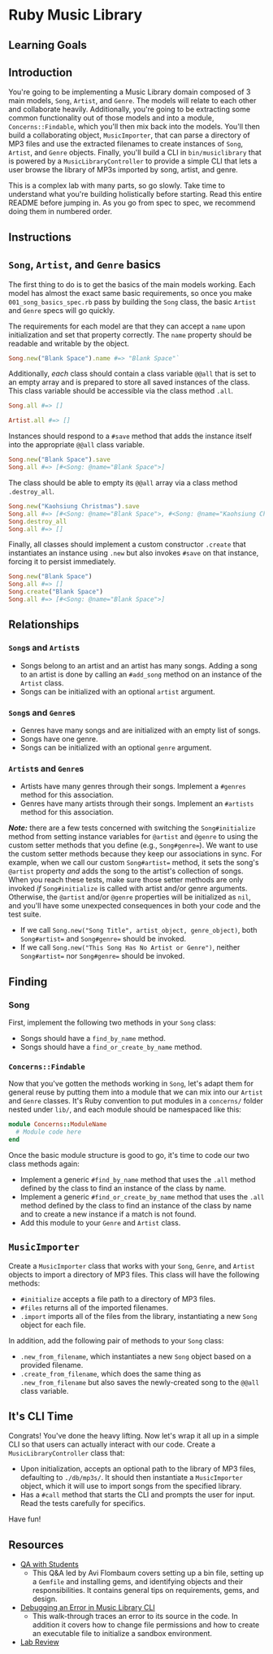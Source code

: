 # Ruby Music Library

## Learning Goals

## Introduction

You're going to be implementing a Music Library domain composed of 3 main
models, `Song`, `Artist`, and `Genre`. The models will relate to each other and
collaborate heavily. Additionally, you're going to be extracting some common
functionality out of those models and into a module, `Concerns::Findable`, which
you'll then mix back into the models. You'll then build a collaborating object,
`MusicImporter`, that can parse a directory of MP3 files and use the extracted
filenames to create instances of `Song`, `Artist`, and `Genre` objects. Finally,
you'll build a CLI in `bin/musiclibrary` that is powered by a
`MusicLibraryController` to provide a simple CLI that lets a user browse the
library of MP3s imported by song, artist, and genre.

This is a complex lab with many parts, so go slowly. Take time to understand
what you're building holistically before starting. Read this entire README
before jumping in. As you go from spec to spec, we recommend doing them in
numbered order.

## Instructions

## `Song`, `Artist`, and `Genre` basics

The first thing to do is to get the basics of the main models working. Each
model has almost the exact same basic requirements, so once you make
`001_song_basics_spec.rb` pass by building the `Song` class, the basic `Artist`
and `Genre` specs will go quickly.

The requirements for each model are that they can accept a `name` upon
initialization and set that property correctly. The `name` property should be
readable and writable by the object.

```ruby
Song.new("Blank Space").name #=> "Blank Space"`
```

Additionally, *each* class should contain a class variable `@@all` that is set
to an empty array and is prepared to store all saved instances of the class.
This class variable should be accessible via the class method `.all`.

```ruby
Song.all #=> []

Artist.all #=> []
```

Instances should respond to a `#save` method that adds the instance itself into
the appropriate `@@all` class variable.

```ruby
Song.new("Blank Space").save
Song.all #=> [#<Song: @name="Blank Space">]
```

The class should be able to empty its `@@all` array via a class method `.destroy_all`.

```ruby
Song.new("Kaohsiung Christmas").save
Song.all #=> [#<Song: @name="Blank Space">, #<Song: @name="Kaohsiung Christmas">]
Song.destroy_all
Song.all #=> []
```

Finally, all classes should implement a custom constructor `.create` that
instantiates an instance using `.new` but also invokes `#save` on that instance,
forcing it to persist immediately.

```ruby
Song.new("Blank Space")
Song.all #=> []
Song.create("Blank Space")
Song.all #=> [#<Song: @name="Blank Space">]
```

## Relationships

### `Song`s and `Artist`s

* Songs belong to an artist and an artist has many songs. Adding a song to an
  artist is done by calling an `#add_song` method on an instance of the
  `Artist` class.
* Songs can be initialized with an optional `artist` argument.

### `Song`s and `Genre`s

* Genres have many songs and are initialized with an empty list of songs.
* Songs have one genre.
* Songs can be initialized with an optional `genre` argument.

### `Artist`s and `Genre`s

* Artists have many genres through their songs. Implement a `#genres` method
  for this association.
* Genres have many artists through their songs. Implement an `#artists` method
  for this association.

***Note:*** there are a few tests concerned with switching the `Song#initialize`
method from setting instance variables for `@artist` and `@genre` to using the
custom setter methods that you define (e.g., `Song#genre=`). We want to use the
custom setter methods because they keep our associations in sync. For example,
when we call our custom `Song#artist=` method, it sets the song's `@artist`
property _and_ adds the song to the artist's collection of songs. When you reach
these tests, make sure those setter methods are only invoked _if_
`Song#initialize` is called with artist and/or genre arguments. Otherwise, the
`@artist` and/or `@genre` properties will be initialized as `nil`, and you'll
have some unexpected consequences in both your code and the test suite.

* If we call `Song.new("Song Title", artist_object, genre_object)`, both
  `Song#artist=` and `Song#genre=` should be invoked.
* If we call `Song.new("This Song Has No Artist or Genre")`, neither
  `Song#artist=` nor `Song#genre=` should be invoked.

## Finding

### Song

First, implement the following two methods in your `Song` class:

* Songs should have a `find_by_name` method.
* Songs should have a `find_or_create_by_name` method.

### `Concerns::Findable`

Now that you've gotten the methods working in `Song`, let's adapt them for
general reuse by putting them into a module that we can mix into our `Artist`
and `Genre` classes. It's Ruby convention to put modules in a `concerns/` folder
nested under `lib/`, and each module should be namespaced like this:

```ruby
module Concerns::ModuleName
  # Module code here
end
```

Once the basic module structure is good to go, it's time to code our two class
methods again:

* Implement a generic `#find_by_name` method that uses the `.all` method
  defined by the class to find an instance of the class by name.
* Implement a generic `#find_or_create_by_name` method that uses the `.all`
  method defined by the class to find an instance of the class by name and to
  create a new instance if a match is not found.
* Add this module to your `Genre` and `Artist` class.

## `MusicImporter`

Create a `MusicImporter` class that works with your `Song`, `Genre`, and
`Artist` objects to import a directory of MP3 files. This class will have the
following methods:

* `#initialize` accepts a file path to a directory of MP3 files.
* `#files` returns all of the imported filenames.
* `.import` imports all of the files from the library, instantiating a new
    `Song` object for each file.

In addition, add the following pair of methods to your `Song` class:

* `.new_from_filename`, which instantiates a new `Song` object based on a
  provided filename.
* `.create_from_filename`, which does the same thing as `.new_from_filename`
    but also saves the newly-created song to the `@@all` class variable.

## It's CLI Time

Congrats! You've done the heavy lifting. Now let's wrap it all up in a simple
CLI so that users can actually interact with our code. Create a
`MusicLibraryController` class that:

* Upon initialization, accepts an optional path to the library of MP3 files,
  defaulting to `./db/mp3s/`. It should then instantiate a `MusicImporter`
  object, which it will use to import songs from the specified library.
* Has a `#call` method that starts the CLI and prompts the user for input.
  Read the tests carefully for specifics.

Have fun!

## Resources

* [QA with Students](https://www.youtube.com/watch?v=kgYP9Yj8OE4&feature=youtu.be)
  - This Q&A led by Avi Flombaum covers setting up a bin file, setting up a
    `Gemfile` and installing gems, and identifying objects and their
    responsibilities. It contains general tips on requirements, gems, and
    design.
* [Debugging an Error in Music Library CLI](https://www.youtube.com/watch?v=J_BSGPW37AE)
  - This walk-through traces an error to its source in the code. In addition it
    covers how to change file permissions and how to create an executable file
    to initialize a sandbox environment.
* [Lab Review](https://www.youtube.com/watch?v=iClea2crypU)